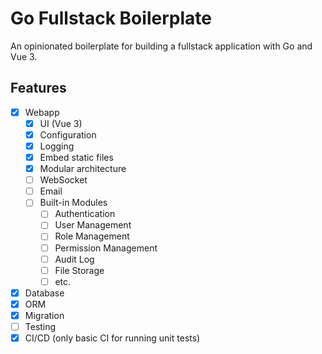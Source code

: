 # Go Fullstack Boilerplate

An opinionated boilerplate for building a fullstack application with Go and Vue 3.

## Features

- [x] Webapp
  - [x] UI (Vue 3)
  - [x] Configuration
  - [x] Logging
  - [x] Embed static files
  - [x] Modular architecture
  - [ ] WebSocket
  - [ ] Email
  - [ ] Built-in Modules
    - [ ] Authentication
    - [ ] User Management
    - [ ] Role Management
    - [ ] Permission Management
    - [ ] Audit Log
    - [ ] File Storage
    - [ ] etc.
- [x] Database
- [x] ORM
- [x] Migration
- [ ] Testing
- [x] CI/CD (only basic CI for running unit tests)
